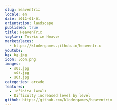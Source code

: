 ```yaml
---
slug: heaventrix
locale: en
date: 2012-01-01
orientation: landscape
published: true
title: HeavenTrix
tagline: Tetris in Heaven
marketplaces:
  - https://klodergames.github.io/heaventrix
youtube:
bg: bg.jpg
icon: icon.png
images:
  - s01.jpg
  - s02.jpg
  - s03.jpg
categories: arcade
features:
  - Infinite levels
  - Difficulty increased level by level
github: https://github.com/klodergames/heaventrix
---
```


